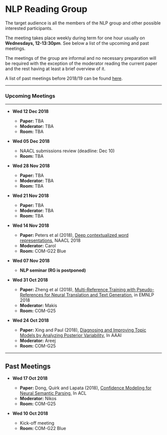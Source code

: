 # NLP Reading Group

The target audience is all the members of the NLP group and other possible interested participants.

The meeting takes place weekly during term for one hour usually on **Wednesdays, 12-13:30pm**. See below a list of the upcoming and past meetings.

The meetings of the group are informal and no necessary preparation will be required with the exception of the moderator reading the current paper and the rest having at least a brief overview of it.

A list of past meetings before 2018/19 can be found [here](https://www.sheffield.ac.uk/dcs/research/groups/nlp#tab05).


---

### Upcoming Meetings

---

* **Wed 12 Dec 2018**
	
	 - **Paper:** TBA
	 - **Moderator:** TBA
	 - **Room:** TBA


*  **Wed 05 Dec 2018**
	
	- NAACL submissions review (deadline: Dec 10)
	- **Room:** TBA 


* **Wed 28 Nov 2018**
	
	- **Paper:** TBA
	- **Moderator:** TBA
	- **Room:** TBA


* **Wed 21 Nov 2018**
	
	- **Paper:** TBA
	- **Moderator:** TBA
	- **Room:** TBA


* **Wed 14 Nov 2018**
	
	- **Paper:** Peters et al (2018), [Deep contextualized word representations](http://aclweb.org/anthology/N18-1202), NAACL 2018
	- **Moderator:** Carol
	- **Room:** COM-G22 Blue


* **Wed 07 Nov 2018**
	
	- **NLP seminar (RG is postponed)** 


* **Wed 31 Oct 2018**
	
	- **Paper:** Zheng et al (2018), [Multi-Reference Training with Pseudo-References for Neural Translation and Text Generation](https://arxiv.org/pdf/1808.09564.pdf), in EMNLP 2018
	- **Moderator:** Makis
	- **Room:** COM-G25


* **Wed 24 Oct 2018** 
	
	- **Paper:** Xing and Paul (2018), [Diagnosing and Improving Topic Models by Analyzing Posterior Variability](https://www.aaai.org/ocs/index.php/AAAI/AAAI18/paper/view/16213/16168), In AAAI
	- **Moderator:** Areej
	- **Room:** COM-G25


-----

Past Meetings
---------------


* **Wed 17 Oct 2018**
	
	- **Paper:** Dong, Quirk and Lapata (2018), [Confidence Modeling for Neural Semantic Parsing](https://arxiv.org/pdf/1805.04604.pdf), In ACL
	- **Moderator:** Nikos
	- **Room:** COM-G25



* **Wed 10 Oct 2018**
	
	- Kick-off meeting 
	- **Room:** COM-G22 Blue









